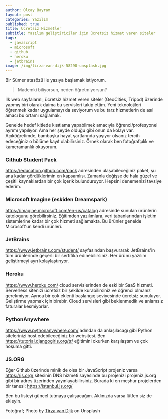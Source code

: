 ```yaml
---
author: Olcay Bayram
layout: post
categories: Yazılım
published: true
title: Ucretsiz Hizmetler
subtitle: Yazılım geliştiriciler için ücretsiz hizmet veren siteler
tags:
  - javascript
  - microsoft
  - github
  - heroku
  - jetbrains
image: /img/tirza-van-dijk-58298-unsplash.jpg
---
```

Bir Sümer atasözü ile yazıya başlamak istiyorum.

> Mademki biliyorsun, neden öğretmiyorsun?

İlk web sayfalarını, ücretsiz hizmet veren siteler (GeoCities, Tripod) üzerinde yapmış biri olarak daima bu servisleri takip ettim. Yeni teknolojileri öğrenmek kadar uygulamayı da seviyorum ve bu tarz hizmetlerin de asıl amacı bu ortamı sağlamak.

Genelde hedef kitlede kısıtlama yapabilmek amacıyla öğrenci/profesyonel ayrımı yapılıyor. Ama her şeyde olduğu gibi onun da kolayı var. Açıköğretimde, bambaşka hayat şartlarında yaşıyor olsanız tercih edeceğiniz o bölüme kayıt olabilirsiniz. Örnek olarak ben fotoğrafçılık ve kameramanlık okuyorum.

### Github Student Pack

https://education.github.com/pack adresinden ulaşabileceğiniz paket, şu ana kadar gördüklerimin en kapsamlısı. Zamanla değişse de hala güzel ve çeşitli kaynaklardan bir çok içerik bulunduruyor. Hepsini denemenizi tavsiye ederim.

### Microsoft Imagine (eskiden Dreamspark)

https://imagine.microsoft.com/en-us/catalog adresinde sunulan ürünlerin katologunu görebilirsiniz. Eğitimden yazılımlara, veri tabanlarından işletim sistemlerine kadar bir çok hizmeti sağlamakta. Bu ürünler genelde Microsoft'un kendi ürünleri.

### JetBrains

https://www.jetbrains.com/student/ sayfasından başvurarak JetBrains'in tüm ürünlerinde geçerli bir sertifika edinebilirsiniz. Her ürünü yazılım geliştirmeyi ayrı kolaylaştırıyor.

### Heroku

https://www.heroku.com/ cloud servislerinden de eski bir SaaS hizmeti. Serverless sitenizi ücretsiz bir şekilde kurabilirsiniz ve öğrenci olmanız gerekmiyor. Ayrıca bir çok eklenti başlangıç seviyesinde ücretsiz sunuluyor. Geliştirme yapmak için birebir. Cloud servisleri gibi beklenmedik ve anlamsız faturalar kesmiyorlar.

### PythonAnywhere

https://www.pythonanywhere.com/ adından da anlaşılacağı gibi Python sitelerinizi host edebileceğiniz bir websitesi. Ben https://tutorial.djangogirls.org/tr/ eğitimini okurken karşılaştım ve çok hoşuma gitti.

### JS.ORG

Eğer Github üzerinde minik de olsa bir JavaScript projeniz varsa https://js.org/ sitesinin DNS hizmeti sayesinde bu projenizi projeniz.js.org gibi bir adres üzerinden yayınlayabilirsiniz. Burada ki en meşhur projelerden bir tanesi; https://istanbul.js.org/

Ben bu listeyi güncel tutmaya çalışacağım. Aklınızda varsa lütfen siz de ekleyin.

Fotoğraf; Photo by [Tirza van Dijk](https://unsplash.com/photos/I8OhOu-wLO4?utm_source=unsplash&utm_medium=referral&utm_content=creditCopyText) on Unsplash



